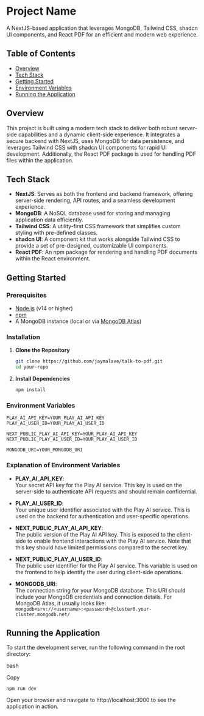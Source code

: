 # Project Name

A NextJS-based application that leverages MongoDB, Tailwind CSS, shadcn UI components, and React PDF for an efficient and modern web experience.

## Table of Contents

- [Overview](#overview)
- [Tech Stack](#tech-stack)
- [Getting Started](#getting-started)
- [Environment Variables](#environment-variables)
- [Running the Application](#running-the-application)

## Overview

This project is built using a modern tech stack to deliver both robust server-side capabilities and a dynamic client-side experience. It integrates a secure backend with NextJS, uses MongoDB for data persistence, and leverages Tailwind CSS with shadcn UI components for rapid UI development. Additionally, the React PDF package is used for handling PDF files within the application.

## Tech Stack

- **NextJS**: Serves as both the frontend and backend framework, offering server-side rendering, API routes, and a seamless development experience.
- **MongoDB**: A NoSQL database used for storing and managing application data efficiently.
- **Tailwind CSS**: A utility-first CSS framework that simplifies custom styling with pre-defined classes.
- **shadcn UI**: A component kit that works alongside Tailwind CSS to provide a set of pre-designed, customizable UI components.
- **React PDF**: An npm package for rendering and handling PDF documents within the React environment.

## Getting Started

### Prerequisites

- [Node.js](https://nodejs.org/) (v14 or higher)
- [npm](https://www.npmjs.com/)
- A MongoDB instance (local or via [MongoDB Atlas](https://www.mongodb.com/cloud/atlas))

### Installation

1. **Clone the Repository**

   ```bash
   git clone https://github.com/jaymalave/talk-to-pdf.git
   cd your-repo
   ```

2. **Install Dependencies**
   ```bash
   npm install
   ```

### Environment Variables

```env
PLAY_AI_API_KEY=YOUR_PLAY_AI_API_KEY
PLAY_AI_USER_ID=YOUR_PLAY_AI_USER_ID

NEXT_PUBLIC_PLAY_AI_API_KEY=YOUR_PLAY_AI_API_KEY
NEXT_PUBLIC_PLAY_AI_USER_ID=YOUR_PLAY_AI_USER_ID

MONGODB_URI=YOUR_MONGODB_URI
```

### Explanation of Environment Variables

-   **PLAY_AI_API_KEY**:  
    Your secret API key for the Play AI service. This key is used on the server-side to authenticate API requests and should remain confidential.
    
-   **PLAY_AI_USER_ID**:  
    Your unique user identifier associated with the Play AI service. This is used on the backend for authentication and user-specific operations.
    
-   **NEXT_PUBLIC_PLAY_AI_API_KEY**:  
    The public version of the Play AI API key. This is exposed to the client-side to enable frontend interactions with the Play AI service. Note that this key should have limited permissions compared to the secret key.
    
-   **NEXT_PUBLIC_PLAY_AI_USER_ID**:  
    The public user identifier for the Play AI service. This variable is used on the frontend to help identify the user during client-side operations.
    
-   **MONGODB_URI**:  
    The connection string for your MongoDB database. This URI should include your MongoDB credentials and connection details. For MongoDB Atlas, it usually looks like:  
    `mongodb+srv://<username>:<password>@cluster0.your-cluster.mongodb.net/`

## Running the Application

To start the development server, run the following command in the root directory:

bash

Copy

`npm run dev` 

Open your browser and navigate to http://localhost:3000 to see the application in action.
